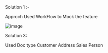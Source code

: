 Solution 1 :-

Approch Used WorkFlow to  Mock the feature

![image](https://github.com/user-attachments/assets/2bb2a630-d994-4ff6-9cfe-34f0e7b51c4c)




Solution 3:

Used Doc type 
Customer
Address
Sales Person


